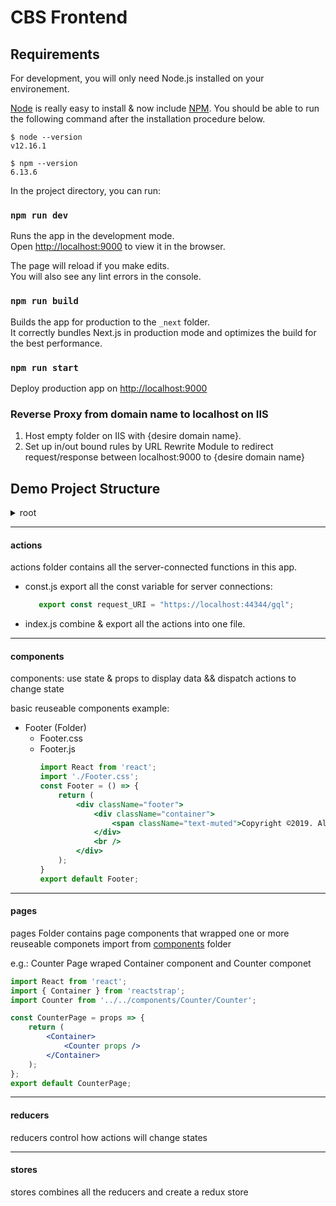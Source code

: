 # CBS Frontend

## Requirements

For development, you will only need Node.js installed on your environement.

[Node](http://nodejs.org/) is really easy to install & now include [NPM](https://npmjs.org/).
You should be able to run the following command after the installation procedure
below.

    $ node --version
    v12.16.1

    $ npm --version
    6.13.6

In the project directory, you can run:

### `npm run dev`

Runs the app in the development mode.<br>
Open [http://localhost:9000](http://localhost:9000) to view it in the browser.

The page will reload if you make edits.<br>
You will also see any lint errors in the console.

### `npm run build`

Builds the app for production to the `_next` folder.<br>
It correctly bundles Next.js in production mode and optimizes the build for the best performance.

### `npm run start` 
Deploy production app on [http://localhost:9000](http://localhost:9000)

### Reverse Proxy from domain name to localhost on IIS

1. Host empty folder on IIS with {desire domain name}.
2. Set up in/out bound rules by URL Rewrite Module to redirect request/response between localhost:9000 to {desire domain name}<br>

## Demo Project Structure

<details>
  <summary>root</summary>
  - next (build file)
  - node_modules (Installed Dependency Folder)
  - public
    * [locales (translation file folder)](#locales)
    * index.html (Entry Point)
    * favicon.ico (Title icon)
    * [manifest.json](https://developers.google.com/web/fundamentals/web-app-manifest/)
  - components (component modules)
    * contact
  - pages (Pages to served)
    * contact-us
    * home
    * ict
  - src
    * [actions](#actions)
    * [components](#components)
    * images
    * [pages](#pages)
    * [reducers](#reducers)
    * [stores](#stores)
  - package.json ( App Setting File )
</details>

___
#### actions

actions folder contains all the server-connected functions in this app.

 - const.js export all the const variable for server connections:
   ```js
      export const request_URI = "https://localhost:44344/gql";
   ```

 - index.js combine & export all the actions into one file.

___
#### components

components:  use state & props to display data  &&  dispatch actions to change state

basic reuseable components example:
- Footer (Folder)
    * Footer.css
    * Footer.js
        ```jsx
        import React from 'react';
        import './Footer.css';
        const Footer = () => {
            return (
                <div className="footer">
                    <div className="container">
                        <span className="text-muted">Copyright ©2019. All Right Reserved By</span> CIKTELECOM 
                    </div>
                    <br />
                </div>
            );
        }
        export default Footer;
        ```

___
#### pages

pages Folder contains page components that wrapped one or more reuseable componets import from [components](#components) folder

e.g.:  Counter Page wraped Container component and Counter componet
```jsx
import React from 'react';
import { Container } from 'reactstrap';
import Counter from '../../components/Counter/Counter';

const CounterPage = props => {
    return (
        <Container>
            <Counter props />
        </Container>
    );
};
export default CounterPage;
```

___
#### reducers

reducers control how actions will change states

___
#### stores

stores combines all the reducers and create a redux store
